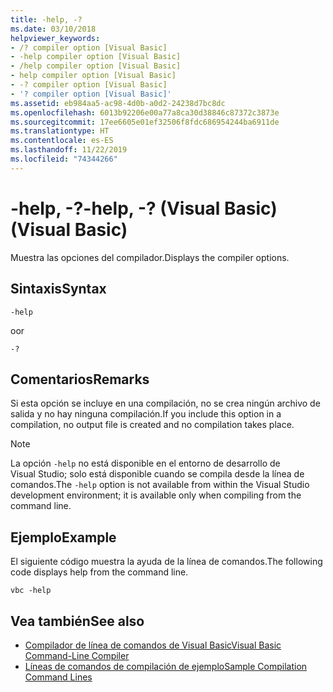 ```yaml
---
title: -help, -?
ms.date: 03/10/2018
helpviewer_keywords:
- /? compiler option [Visual Basic]
- -help compiler option [Visual Basic]
- /help compiler option [Visual Basic]
- help compiler option [Visual Basic]
- -? compiler option [Visual Basic]
- '? compiler option [Visual Basic]'
ms.assetid: eb984aa5-ac98-4d0b-a0d2-24238d7bc8dc
ms.openlocfilehash: 6013b92206e00a77a8ca30d38846c87372c3873e
ms.sourcegitcommit: 17ee6605e01ef32506f8fdc686954244ba6911de
ms.translationtype: HT
ms.contentlocale: es-ES
ms.lasthandoff: 11/22/2019
ms.locfileid: "74344266"
---
```

# <a name="-help---visual-basic"></a><span data-ttu-id="a0641-102">-help, -?</span><span class="sxs-lookup"><span data-stu-id="a0641-102">-help, -?</span></span> <span data-ttu-id="a0641-103">(Visual Basic)</span><span class="sxs-lookup"><span data-stu-id="a0641-103">(Visual Basic)</span></span>
<span data-ttu-id="a0641-104">Muestra las opciones del compilador.</span><span class="sxs-lookup"><span data-stu-id="a0641-104">Displays the compiler options.</span></span>  
  
## <a name="syntax"></a><span data-ttu-id="a0641-105">Sintaxis</span><span class="sxs-lookup"><span data-stu-id="a0641-105">Syntax</span></span>  
  
```console  
-help  
```

<span data-ttu-id="a0641-106">o</span><span class="sxs-lookup"><span data-stu-id="a0641-106">or</span></span>  

```console
-?  
```  
  
## <a name="remarks"></a><span data-ttu-id="a0641-107">Comentarios</span><span class="sxs-lookup"><span data-stu-id="a0641-107">Remarks</span></span>  
 <span data-ttu-id="a0641-108">Si esta opción se incluye en una compilación, no se crea ningún archivo de salida y no hay ninguna compilación.</span><span class="sxs-lookup"><span data-stu-id="a0641-108">If you include this option in a compilation, no output file is created and no compilation takes place.</span></span>  
  
> [!NOTE]
> <span data-ttu-id="a0641-109">La opción `-help` no está disponible en el entorno de desarrollo de Visual Studio; solo está disponible cuando se compila desde la línea de comandos.</span><span class="sxs-lookup"><span data-stu-id="a0641-109">The `-help` option is not available from within the Visual Studio development environment; it is available only when compiling from the command line.</span></span>  
  
## <a name="example"></a><span data-ttu-id="a0641-110">Ejemplo</span><span class="sxs-lookup"><span data-stu-id="a0641-110">Example</span></span>  
 <span data-ttu-id="a0641-111">El siguiente código muestra la ayuda de la línea de comandos.</span><span class="sxs-lookup"><span data-stu-id="a0641-111">The following code displays help from the command line.</span></span>  
  
```console  
vbc -help  
```  
  
## <a name="see-also"></a><span data-ttu-id="a0641-112">Vea también</span><span class="sxs-lookup"><span data-stu-id="a0641-112">See also</span></span>

- [<span data-ttu-id="a0641-113">Compilador de línea de comandos de Visual Basic</span><span class="sxs-lookup"><span data-stu-id="a0641-113">Visual Basic Command-Line Compiler</span></span>](../../../visual-basic/reference/command-line-compiler/index.md)
- [<span data-ttu-id="a0641-114">Líneas de comandos de compilación de ejemplo</span><span class="sxs-lookup"><span data-stu-id="a0641-114">Sample Compilation Command Lines</span></span>](../../../visual-basic/reference/command-line-compiler/sample-compilation-command-lines.md)
